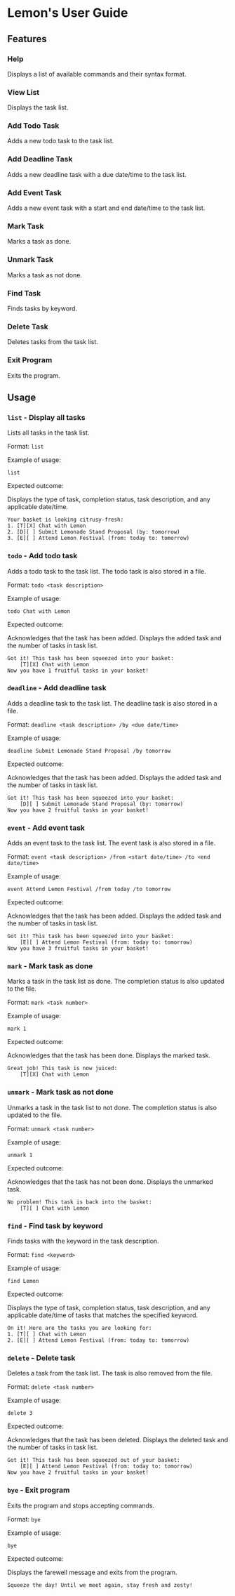 # Lemon's User Guide

## Features 

### Help

Displays a list of available commands and their syntax format.

### View List

Displays the task list.

### Add Todo Task

Adds a new todo task to the task list.

### Add Deadline Task

Adds a new deadline task with a due date/time to the task list.

### Add Event Task

Adds a new event task with a start and end date/time to the task list.

### Mark Task

Marks a task as done.

### Unmark Task

Marks a task as not done.

### Find Task

Finds tasks by keyword.

### Delete Task

Deletes tasks from the task list.

### Exit Program

Exits the program.

## Usage

### `list` - Display all tasks

Lists all tasks in the task list.

Format: `list`

Example of usage: 

`list`

Expected outcome:

Displays the type of task, completion status, task description, and any applicable date/time.

```
Your basket is looking citrusy-fresh:
1. [T][X] Chat with Lemon
2. [D][ ] Submit Lemonade Stand Proposal (by: tomorrow)
3. [E][ ] Attend Lemon Festival (from: today to: tomorrow)
```

### `todo` - Add todo task

Adds a todo task to the task list. The todo task is also stored in a file.

Format: `todo <task description>`

Example of usage:

`todo Chat with Lemon`

Expected outcome:

Acknowledges that the task has been added. Displays the added task and the number of tasks in task list.

```
Got it! This task has been squeezed into your basket:
	[T][X] Chat with Lemon
Now you have 1 fruitful tasks in your basket!
```

### `deadline` - Add deadline task

Adds a deadline task to the task list. The deadline task is also stored in a file.

Format: `deadline <task description> /by <due date/time>`

Example of usage:

`deadline Submit Lemonade Stand Proposal /by tomorrow`

Expected outcome:

Acknowledges that the task has been added. Displays the added task and the number of tasks in task list.

```
Got it! This task has been squeezed into your basket:
	[D][ ] Submit Lemonade Stand Proposal (by: tomorrow)
Now you have 2 fruitful tasks in your basket!
```

### `event` - Add event task

Adds an event task to the task list. The event task is also stored in a file.

Format: `event <task description> /from <start date/time> /to <end date/time>`

Example of usage:

`event Attend Lemon Festival /from today /to tomorrow`

Expected outcome:

Acknowledges that the task has been added. Displays the added task and the number of tasks in task list.

```
Got it! This task has been squeezed into your basket:
	[E][ ] Attend Lemon Festival (from: today to: tomorrow)
Now you have 3 fruitful tasks in your basket!
```

### `mark` - Mark task as done

Marks a task in the task list as done. The completion status is also updated to the file.

Format: `mark <task number>`

Example of usage:

`mark 1`

Expected outcome:

Acknowledges that the task has been done. Displays the marked task.

```
Great job! This task is now juiced:
	[T][X] Chat with Lemon
```

### `unmark` - Mark task as not done

Unmarks a task in the task list to not done. The completion status is also updated to the file.

Format: `unmark <task number>`

Example of usage:

`unmark 1`

Expected outcome:

Acknowledges that the task has not been done. Displays the unmarked task.

```
No problem! This task is back into the basket:
	[T][ ] Chat with Lemon
```

### `find` - Find task by keyword

Finds tasks with the keyword in the task description.

Format: `find <keyword>`

Example of usage:

`find Lemon`

Expected outcome:

Displays the type of task, completion status, task description, and any applicable date/time of tasks that matches the specified keyword.

```
On it! Here are the tasks you are looking for:
1. [T][ ] Chat with Lemon
2. [E][ ] Attend Lemon Festival (from: today to: tomorrow)
```

### `delete` - Delete task

Deletes a task from the task list. The task is also removed from the file.

Format: `delete <task number>`

Example of usage:

`delete 3`

Expected outcome:

Acknowledges that the task has been deleted. Displays the deleted task and the number of tasks in task list.

```
Got it! This task has been squeezed out of your basket:
	[E][ ] Attend Lemon Festival (from: today to: tomorrow)
Now you have 2 fruitful tasks in your basket!
```

### `bye` - Exit program

Exits the program and stops accepting commands.

Format: `bye`

Example of usage:

`bye`

Expected outcome:

Displays the farewell message and exits from the program.

```
Squeeze the day! Until we meet again, stay fresh and zesty!
```
